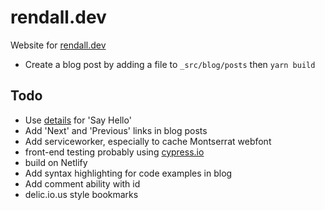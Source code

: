 # rendall.dev

Website for [rendall.dev](https://rendall.dev)

- Create a blog post by adding a file to `_src/blog/posts` then `yarn build`

## Todo

- Use [details](https://github.github.io/details-dialog-element/index.html) for 'Say Hello'
- Add 'Next' and 'Previous' links in blog posts
- Add serviceworker, especially to cache Montserrat webfont
- front-end testing probably using [cypress.io](https://www.cypress.io/)
- build on Netlify
- Add syntax highlighting for code examples in blog
- Add comment ability with id
- delic.io.us style bookmarks
